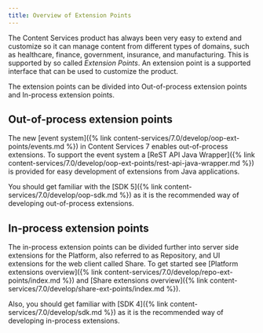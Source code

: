 ```yaml
---
title: Overview of Extension Points
---
```


The Content Services product has always been very easy to extend and customize so it can manage content from 
different types of domains, such as healthcare, finance, government, insurance, and manufacturing. This is supported by 
so called *Extension Points*. An extension point is a supported interface that can be used to customize the product.

The extension points can be divided into Out-of-process extension points and In-process extension points.
 
## Out-of-process extension points
The new [event system]({% link content-services/7.0/develop/oop-ext-points/events.md %}) in Content Services 7 enables 
out-of-process extensions. To support the event system a [ReST API Java Wrapper]({% link content-services/7.0/develop/oop-ext-points/rest-api-java-wrapper.md %}) 
is provided for easy development of extensions from Java applications.

You should get familiar with the [SDK 5]({% link content-services/7.0/develop/oop-sdk.md %}) as it is 
the recommended way of developing out-of-process extensions.

## In-process extension points
The in-process extension points can be divided further into server side extensions for the Platform, also referred to as 
Repository, and UI extensions for the web client called Share. To get started see [Platform extensions overview]({% link content-services/7.0/develop/repo-ext-points/index.md %})
and [Share extensions overview]({% link content-services/7.0/develop/share-ext-points/index.md %}).

Also, you should get familiar with [SDK 4]({% link content-services/7.0/develop/sdk.md %}) as it is 
the recommended way of developing in-process extensions.

